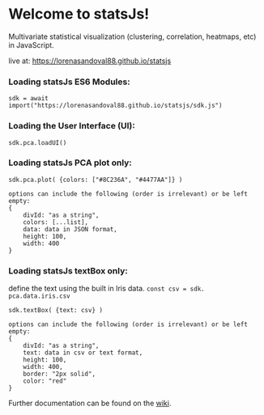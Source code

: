 # Welcome to statsJs!


Multivariate statistical visualization (clustering, correlation, heatmaps, etc) in JavaScript. 

live at: https://lorenasandoval88.github.io/statsjs

### Loading statsJs ES6 Modules:

`sdk = await import("https://lorenasandoval88.github.io/statsjs/sdk.js")`

### Loading the User Interface (UI):

`sdk.pca.loadUI()`

### Loading statsJs PCA plot only:

`sdk.pca.plot( {colors: ["#8C236A", "#4477AA"]} )`

    options can include the following (order is irrelevant) or be left empty:
    {
        divId: "as a string", 
        colors: [...list],
        data: data in JSON format,
        height: 100,
        width: 400
    }

### Loading statsJs textBox only:

define the text using the built in Iris data. 
`const csv = sdk. pca.data.iris.csv`

`sdk.textBox( {text: csv} )`

    options can include the following (order is irrelevant) or be left empty:
    {
        divId: "as a string", 
        text: data in csv or text format,
        height: 100,
        width: 400,
        border: "2px solid",
        color: "red"
    }
    
        
Further documentation can be found on the [wiki](https://github.com/lorenasandoval88/statsJs/wiki).
